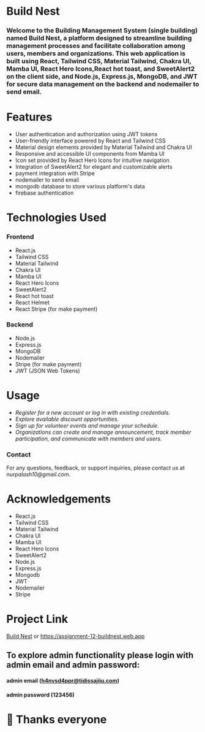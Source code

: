 # Build Nest

### Welcome to the Building Management System (single building) named Build Nest, a platform designed to streamline building management processes and facilitate collaboration among users, members and organizations. This web application is built using React, Tailwind CSS, Material Tailwind, Chakra UI, Mamba UI, React Hero Icons,React hot toast, and SweetAlert2 on the client side, and Node.js, Express.js, MongoDB, and JWT for secure data management on the backend and nodemailer to send email.

# Features

- User authentication and authorization using JWT tokens
- User-friendly interface powered by React and Tailwind CSS
- Material design elements provided by Material Tailwind and Chakra UI
- Responsive and accessible UI components from Mamba UI
- Icon set provided by React Hero Icons for intuitive navigation
- Integration of SweetAlert2 for elegant and customizable alerts
- payment integration with Stripe
- nodemailer to send email
- mongodb database to store various platform's data
- firebase authentication

# Technologies Used

### Frontend

- React.js
- Tailwind CSS
- Material Tailwind
- Chakra UI
- Mamba UI
- React Hero Icons
- SweetAlert2
- React hot toast
- React Helmet
- React Stripe (for make payment)

### Backend

- Node.js
- Express.js
- MongoDB
- Nodemailer
- Stripe (for make payment)
- JWT (JSON Web Tokens)

# Usage

- _Register for a new account or log in with existing credentials_.
- _Explore available discount opportunities_.
- _Sign up for volunteer events and manage your schedule_.
- _Organizations can create and manage announcement, track member participation, and communicate with members and users_.

### Contact

For any questions, feedback, or support inquiries, please contact us at _nurpalash10@gmail.com_.

# Acknowledgements

- React.js
- Tailwind CSS
- Material Tailwind
- Chakra UI
- Mamba UI
- React Hero Icons
- SweetAlert2
- Node.js
- Express.js
- Mongodb
- JWT
- Nodemailer
- Stripe

# Project Link

[Build Nest](https://assignment-12-buildnest.web.app) or https://assignment-12-buildnest.web.app

## To explore admin functionality please login with admin email and admin password:

#### admin email (h4nvsd4ppr@tidissajiiu.com)

#### admin password (123456)

# 📢 Thanks everyone
